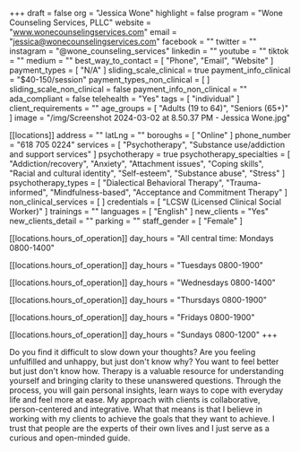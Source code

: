 +++
draft = false
org = "Jessica Wone"
highlight = false
program = "Wone Counseling Services, PLLC"
website = "www.wonecounselingservices.com"
email = "jessica@wonecounselingservices.com"
facebook = ""
twitter = ""
instagram = "@wone_counseling_services"
linkedin = ""
youtube = ""
tiktok = ""
medium = ""
best_way_to_contact = [ "Phone", "Email", "Website" ]
payment_types = [ "N/A" ]
sliding_scale_clinical = true
payment_info_clinical = "$40-150/session"
payment_types_non_clinical = [ ]
sliding_scale_non_clinical = false
payment_info_non_clinical = ""
ada_compliant = false
telehealth = "Yes"
tags = [ "individual" ]
client_requirements = ""
age_groups = [ "Adults (19 to 64)", "Seniors (65+)" ]
image = "/img/Screenshot 2024-03-02 at 8.50.37 PM - Jessica Wone.jpg"

[[locations]]
address = ""
latLng = ""
boroughs = [ "Online" ]
phone_number = "618 705 0224"
services = [
  "Psychotherapy",
  "Substance use/addiction and support services"
]
psychotherapy = true
psychotherapy_specialties = [
  "Addiction/recovery",
  "Anxiety",
  "Attachment issues",
  "Coping skills",
  "Racial and cultural identity",
  "Self-esteem",
  "Substance abuse",
  "Stress"
]
psychotherapy_types = [
  "Dialectical Behavioral Therapy",
  "Trauma-informed",
  "Mindfulness-based",
  "Acceptance and Commitment Therapy"
]
non_clinical_services = [ ]
credentials = [ "LCSW (Licensed Clinical Social Worker)" ]
trainings = ""
languages = [ "English" ]
new_clients = "Yes"
new_clients_detail = ""
parking = ""
staff_gender = [ "Female" ]

  [[locations.hours_of_operation]]
  day_hours = "All central time: Mondays 0800-1400"

  [[locations.hours_of_operation]]
  day_hours = "Tuesdays 0800-1900"

  [[locations.hours_of_operation]]
  day_hours = "Wednesdays 0800-1400"

  [[locations.hours_of_operation]]
  day_hours = "Thursdays 0800-1900"

  [[locations.hours_of_operation]]
  day_hours = "Fridays 0800-1900"

  [[locations.hours_of_operation]]
  day_hours = "Sundays 0800-1200"
+++


Do you find it difficult to slow down your thoughts? Are you feeling unfulfilled and unhappy, but just don't know why? You want to feel better but just don't know how. Therapy is a valuable resource for understanding yourself and bringing clarity to these unanswered questions. Through the process, you will gain personal insights, learn ways to cope with everyday life and feel more at ease. My approach with clients is collaborative, person-centered and integrative. What that means is that I believe in working with my clients to achieve the goals that they want to achieve.  I trust that people are the experts of their own lives and I just serve as a curious and open-minded guide.
